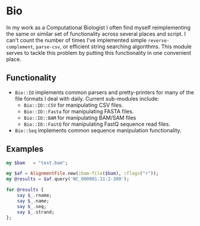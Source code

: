 # Bio

In my work as a Computational Biologist I often find myself
reimplementing the same or similar set of functionality across several
places and script. I can't count the number of times I've implemented
simple `reverse-complement`, `parse-csv`, or efficient string
searching algorithms. This module serves to tackle this problem by
putting this functionality in one convenient place. 

## Functionality

* `Bio::IO` implements common parsers and pretty-printers for many of
  the file formats I deal with daily. Current sub-modules include:
  * `Bio::IO::CSV` for manipulating CSV files.
  * `Bio::IO::Fasta` for manipulating FASTA files.
  * `Bio::IO::BAM` for manipulating BAM/SAM files
  * `Bio::IO::FastQ` for manipulating FastQ sequence read files.
* `Bio::Seq` implements common sequence manipulation functionality.

## Examples

```raku
my $bam   = "test.bam";

my $af = AlignmentFile.new(:bam-file($bam), :flags("r"));
my @results = $af.query('NC_000001.11:2-300');

for @results {
    say $_.rname;
    say $_.name;
    say $_.seq;
    say $_.strand;
};
```

